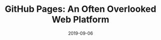 ---
conference: Music City Tech
location: Nashville, Tennessee
title: GitHub Pages&#58; An Often Overlooked Web Platform
date: 2019-09-06
---